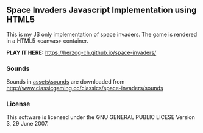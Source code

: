 ## Space Invaders Javascript Implementation using HTML5 <canvas>

This is my JS only implementation of space invaders. The game is rendered in a HTML5 \<canvas> container.

<b>PLAY IT HERE:</b>
https://herzog-ch.github.io/space-invaders/

### Sounds

Sounds in [assets\sounds](./assets/sounds) are downloaded from http://www.classicgaming.cc/classics/space-invaders/sounds

### License

This software is licensed under the GNU GENERAL PUBLIC LICESE Version 3, 29 June 2007.
